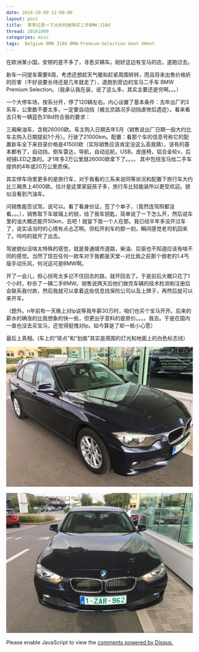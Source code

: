 ```yaml
---
date: 2016-10-09 12:00:00
layout: post
title: 	草草记录一下比利时根特买二手BMW-318d
thread: 20161009
categories: misc
tags:  Belgium BMW 318d BMW-Premium-Selection Gent GHent
---
```


在欧洲某小国，安顿的差不多了，寻思买辆车。刚好这边有宝马的店，遂跑过去。 
  
新车一问提车需要8周，考虑还想趁天气暖和赶紧周围转转，而且将来出售价格折的厉害（不好说要长待还是几年就走了），遂跑到旁边的宝马二手车 BMW Premium Selection。（我承认我在装，说了这么多，其实主要还是穷啊。。。） 
  
一个大停车场，按系分开，停了120辆左右。内心设置了基本条件：去年出厂的3系车，公里数不要太多，一定要自动挡（被北京路况手动挡虐惨后遗症）。看来看去只有一辆蓝色318d符合我的要求： 
  
三厢柴油车，含税26000欧。车主购入日期去年5月（销售说出厂日期一般大约比车主购入日期提前1个月）。行驶了21000km。配置：看那个车的信息号称它的配置新车全下来目录价格是41500欧（实际销售应该肯定没这么高我猜）。该有的基本都有了，自动挡，倒车雷达，导航，自动巡航，USB，皮座椅，铝合金轮x，后视镜LED之类的。才1年多2万公里就26000欧拿下了。。。。 其中包括宝马给二手车提供的4年或20万公里质保。 
  
其实停车场里更多的是旅行车，对于我看的三系来说同等状况和配置下旅行车大约比三厢贵上4000欧。估计是这里家庭孩子多，旅行车比较能装所以更受欢迎。貌似没看到汽油车。 
  
问销售能否试驾，说可以。看了看身份证，签了个单子，（竟然连驾照都没看。。。），销售取下车玻璃上的锁，给了我车钥匙，简单说了一下怎么开，然后说车里的油大概还能开50km，去吧！就留下我一个人在那。我已经半年多没开过车了，说实话当时的心情有点忐忑啊。但松开刹车的那一刻，瞬间感觉老司机回来了。呜呜的就开了出去。 
  
驾驶貌似没啥太特殊的感觉，就是普通城市道路，柴油、后驱也不知道应该有啥不同的感觉。当然了现在任何一款车对于我都是天堂--对比我之前那个很老的1.4丐版手动乐风，何况这可是BMW啊。 
  
开了一会儿，担心拐弯太多记不住回去的路，就开回去了。于是前后大概只花了1个小时，秒杀了一辆二手BMW。销售说两天后他们做完车辆的技术检测和注册后会联系我付款，然后我就可以拿着这些信息找保险公司以及上牌子，再然后就可以来开车。 
  
（题外。n年前有一天晚上对lp说等我年薪30万时，咱们也买个宝马开开。后来的薪水的确涨的比我想象的快一些，但更出乎意料的是房价。。。。我去。于是在国内一直也没去买宝马，还觉得挺愧对lp。如今算是了却一桩小心愿） 
  
最后上真相。(车上的“斑点”和“划痕”其实是周围的灯光和地面上的白色标志线） 

![](../media/belgium-bmw318d-side.png)

![](../media/belgium-bmw318d-front.png)

<div id="disqus_thread"></div>
<script type="text/javascript">
    /* * * CONFIGURATION VARIABLES: EDIT BEFORE PASTING INTO YOUR WEBPAGE * * */
    var disqus_shortname = 'jiaoxianjun'; // required: replace example with your forum shortname

    /* * * DON'T EDIT BELOW THIS LINE * * */
    (function() {
        var dsq = document.createElement('script'); dsq.type = 'text/javascript'; dsq.async = true;
        dsq.src = '//' + disqus_shortname + '.disqus.com/embed.js';
        (document.getElementsByTagName('head')[0] || document.getElementsByTagName('body')[0]).appendChild(dsq);
    })();
</script>
<noscript>Please enable JavaScript to view the <a href="http://disqus.com/?ref_noscript">comments powered by Disqus.</a></noscript>


<script>
  (function(i,s,o,g,r,a,m){i['GoogleAnalyticsObject']=r;i[r]=i[r]||function(){
  (i[r].q=i[r].q||[]).push(arguments)},i[r].l=1*new Date();a=s.createElement(o),
  m=s.getElementsByTagName(o)[0];a.async=1;a.src=g;m.parentNode.insertBefore(a,m)
  })(window,document,'script','//www.google-analytics.com/analytics.js','ga');

  ga('create', 'UA-56112029-1', 'auto');
  ga('send', 'pageview');

</script>
